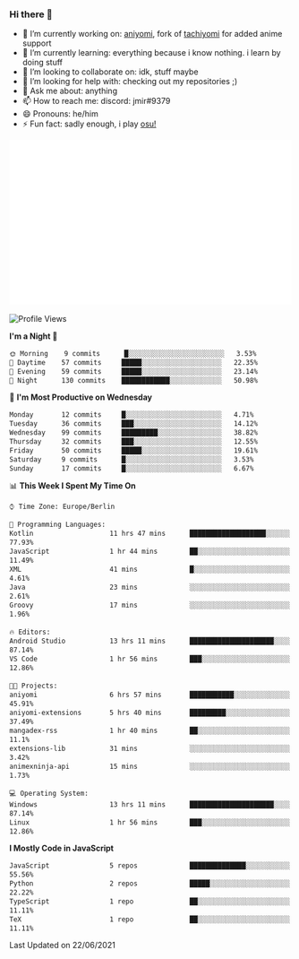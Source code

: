 ### Hi there 👋



<!--
**jmir1/jmir1** is a ✨ _special_ ✨ repository because its `README.md` (this file) appears on your GitHub profile.

Here are some ideas to get you started:
-->
- 🔭 I’m currently working on: [aniyomi](https://github.com/jmir1/aniyomi), fork of [tachiyomi](https://github.com/tachiyomiorg/tachiyomi) for added anime support
- 🌱 I’m currently learning: everything because i know nothing. i learn by doing stuff
- 👯 I’m looking to collaborate on: idk, stuff maybe
- 🤔 I’m looking for help with: checking out my repositories ;)
- 💬 Ask me about: anything
- 📫 How to reach me: discord: jmir#9379
- 😄 Pronouns: he/him
- ⚡ Fun fact: sadly enough, i play [osu!](https://osu.ppy.sh/users/18018426)
<div>
	<p align="center">
		<img src="https://github.com/jmir1/github-stats/blob/master/generated/overview.svg">
	</p>
</div>

<!--START_SECTION:waka-->
![Profile Views](http://img.shields.io/badge/Profile%20Views-19-blue)

**I'm a Night 🦉** 

```text
🌞 Morning    9 commits      █░░░░░░░░░░░░░░░░░░░░░░░░   3.53% 
🌆 Daytime    57 commits     █████░░░░░░░░░░░░░░░░░░░░   22.35% 
🌃 Evening    59 commits     █████░░░░░░░░░░░░░░░░░░░░   23.14% 
🌙 Night      130 commits    ████████████░░░░░░░░░░░░░   50.98%

```
📅 **I'm Most Productive on Wednesday** 

```text
Monday       12 commits     █░░░░░░░░░░░░░░░░░░░░░░░░   4.71% 
Tuesday      36 commits     ███░░░░░░░░░░░░░░░░░░░░░░   14.12% 
Wednesday    99 commits     █████████░░░░░░░░░░░░░░░░   38.82% 
Thursday     32 commits     ███░░░░░░░░░░░░░░░░░░░░░░   12.55% 
Friday       50 commits     █████░░░░░░░░░░░░░░░░░░░░   19.61% 
Saturday     9 commits      █░░░░░░░░░░░░░░░░░░░░░░░░   3.53% 
Sunday       17 commits     █░░░░░░░░░░░░░░░░░░░░░░░░   6.67%

```


📊 **This Week I Spent My Time On** 

```text
⌚︎ Time Zone: Europe/Berlin

💬 Programming Languages: 
Kotlin                   11 hrs 47 mins      ███████████████████░░░░░░   77.93% 
JavaScript               1 hr 44 mins        ██░░░░░░░░░░░░░░░░░░░░░░░   11.49% 
XML                      41 mins             █░░░░░░░░░░░░░░░░░░░░░░░░   4.61% 
Java                     23 mins             ░░░░░░░░░░░░░░░░░░░░░░░░░   2.61% 
Groovy                   17 mins             ░░░░░░░░░░░░░░░░░░░░░░░░░   1.96%

🔥 Editors: 
Android Studio           13 hrs 11 mins      █████████████████████░░░░   87.14% 
VS Code                  1 hr 56 mins        ███░░░░░░░░░░░░░░░░░░░░░░   12.86%

🐱‍💻 Projects: 
aniyomi                  6 hrs 57 mins       ███████████░░░░░░░░░░░░░░   45.91% 
aniyomi-extensions       5 hrs 40 mins       █████████░░░░░░░░░░░░░░░░   37.49% 
mangadex-rss             1 hr 40 mins        ██░░░░░░░░░░░░░░░░░░░░░░░   11.1% 
extensions-lib           31 mins             ░░░░░░░░░░░░░░░░░░░░░░░░░   3.42% 
animexninja-api          15 mins             ░░░░░░░░░░░░░░░░░░░░░░░░░   1.73%

💻 Operating System: 
Windows                  13 hrs 11 mins      █████████████████████░░░░   87.14% 
Linux                    1 hr 56 mins        ███░░░░░░░░░░░░░░░░░░░░░░   12.86%

```

**I Mostly Code in JavaScript** 

```text
JavaScript               5 repos             ██████████████░░░░░░░░░░░   55.56% 
Python                   2 repos             █████░░░░░░░░░░░░░░░░░░░░   22.22% 
TypeScript               1 repo              ██░░░░░░░░░░░░░░░░░░░░░░░   11.11% 
TeX                      1 repo              ██░░░░░░░░░░░░░░░░░░░░░░░   11.11%

```



 Last Updated on 22/06/2021
<!--END_SECTION:waka-->
